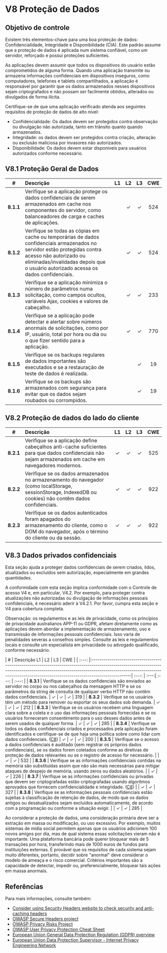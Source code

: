 # V8 Proteção de Dados

## Objetivo de controle

Existem três elementos-chave para uma boa proteção de dados: Confidencialidade, Integridade e Disponibilidade (CIA). Este padrão assume que a proteção de dados é aplicada num sistema confiável, como um servidor, reforçado e possui proteções suficientes.

As aplicações devem assumir que todos os dispositivos do usuário estão comprometidos de alguma forma. Quando uma aplicação transmite ou armazena informações confidenciais em dispositivos inseguros, como computadores, telefones e tablets compartilhados, a aplicação é responsável por garantir que os dados armazenados nesses dispositivos sejam criptografados e não possam ser facilmente obtidos, alterados ou divulgados de forma ilícita.

Certifique-se de que uma aplicação verificado atenda aos seguintes requisitos de proteção de dados de alto nível:

* Confidencialidade: Os dados devem ser protegidos contra observação ou divulgação não autorizada, tanto em trânsito quanto quando armazenados.
* Integridade: os dados devem ser protegidos contra criação, alteração ou exclusão maliciosa por invasores não autorizados.
* Disponibilidade: Os dados devem estar disponíveis para usuários autorizados conforme necessário.

## V8.1 Proteção Geral de Dados

| # | Descrição | L1 | L2 | L3 | CWE |
| :---: | :--- | :---: | :---:| :---: | :---: |
| **8.1.1** | Verifique se a aplicação protege os dados confidenciais de serem armazenados em cache nos componentes do servidor, como balanceadores de carga e caches de aplicações. | | ✓ | ✓ | 524 |
| **8.1.2** | Verifique se todas as cópias em cache ou temporárias de dados confidenciais armazenados no servidor estão protegidas contra acesso não autorizado ou eliminadas/invalidadas depois que o usuário autorizado acessa os dados confidenciais. | | ✓ | ✓ | 524 |
| **8.1.3** | Verifique se a aplicação minimiza o número de parâmetros numa solicitação, como campos ocultos, variáveis Ajax, cookies e valores de cabeçalho. | | ✓ | ✓ | 233 |
| **8.1.4** | Verifique se a aplicação pode detectar e alertar sobre números anormais de solicitações, como por IP, usuário, total por hora ou dia ou o que fizer sentido para a aplicação. | | ✓ | ✓ | 770 |
| **8.1.5** | Verifique se os backups regulares de dados importantes são executados e se a restauração de teste de dados é realizada. | | | ✓ | 19 |
| **8.1.6** | Verifique se os backups são armazenados com segurança para evitar que os dados sejam roubados ou corrompidos. | | | ✓ | 19 |

## V8.2 Proteção de dados do lado do cliente

| # | Descrição | L1 | L2 | L3 | CWE |
| :---: | :--- | :---: | :---:| :---: | :---: |
| **8.2.1** | Verifique se a aplicação define cabeçalhos anti-cache suficientes para que dados confidenciais não sejam armazenados em cache em navegadores modernos. | ✓ | ✓ | ✓ | 525 |
| **8.2.2** | Verifique se os dados armazenados no armazenamento do navegador (como localStorage, sessionStorage, IndexedDB ou cookies) não contêm dados confidenciais. | ✓ | ✓ | ✓ | 922 |
| **8.2.3** | Verifique se os dados autenticados foram apagados do armazenamento do cliente, como o DOM do navegador, após o término do cliente ou da sessão. | ✓ | ✓ | ✓ | 922 |

## V8.3 Dados privados confidenciais

Esta seção ajuda a proteger dados confidenciais de serem criados, lidos, atualizados ou excluídos sem autorização, especialmente em grandes quantidades.

A conformidade com esta seção implica conformidade com o Controle de acesso V4 e, em particular, V4.2. Por exemplo, para proteger contra atualizações não autorizadas ou divulgação de informações pessoais confidenciais, é necessário aderir à V4.2.1. Por favor, cumpra esta seção e V4 para cobertura completa.

Observação: os regulamentos e as leis de privacidade, como os princípios de privacidade australianos APP-11 ou GDPR, afetam diretamente como as aplicações devem abordar a implementação de armazenamento, uso e transmissão de informações pessoais confidenciais. Isso varia de penalidades severas a conselhos simples. Consulte as leis e regulamentos locais e consulte um especialista em privacidade ou advogado qualificado, conforme necessário.

| # | Descrição  L1 | L2 | L3 | CWE |
| :---: |:--------------------------------------------------------------------------------------------------------------------------------------------------------------------------------------------------------------------------------------------------------------| :---: | :---:| :---: | :---: |
| **8.3.1** | Verifique se os dados confidenciais são enviados ao servidor no corpo ou nos cabeçalhos da mensagem HTTP e se os parâmetros da string de consulta de qualquer verbo HTTP não contêm dados confidenciais. | ✓ | ✓ | ✓ | 319 |
| **8.3.2** | Verifique se os usuários têm um método para remover ou exportar os seus dados sob demanda. | ✓ | ✓ | ✓ | 212 |
| **8.3.3** | Verifique se os usuários recebem uma linguagem clara sobre a coleta e o uso das informações pessoais fornecidas e se os usuários forneceram consentimento para o uso desses dados antes de serem usados de qualquer forma. | ✓ | ✓ | ✓ | 285 |
| **8.3.4** | Verifique se todos os dados confidenciais criados e processados pela aplicação foram identificados e certifique-se de que haja uma política sobre como lidar com dados confidenciais. ([C8](https://owasp.org/www-project-proactive-controls/#div-numbering)) | ✓ | ✓ | ✓ | 200 |
| **8.3.5** | Verifique se o acesso a dados confidenciais é auditado (sem registrar os próprios dados confidenciais), se os dados forem coletados conforme as diretivas de proteção de dados relevantes ou se o registro de acesso for necessário. | | ✓ | ✓ | 532 |
| **8.3.6** | Verifique se as informações confidenciais contidas na memória são substituídas assim que não são mais necessárias para mitigar ataques de despejo de memória, usando zeros ou dados aleatórios. | | ✓ | ✓ | 226 |
| **8.3.7** | Verifique se as informações confidenciais ou privadas que devem ser criptografadas estão criptografadas usando algoritmos aprovados que fornecem confidencialidade e integridade. ([C8](https://owasp.org/www-project-proactive-controls/#div-numbering)) | | ✓ | ✓ | 327 |
| **8.3.8** | Verifique se as informações pessoais confidenciais estão sujeitas à classificação de retenção de dados, de modo que os dados antigos ou desatualizados sejam excluídos automaticamente, de acordo com a programação ou conforme a situação exigir. | | ✓ | ✓ | 285 |

Ao considerar a proteção de dados, uma consideração primária deve ser a extração em massa ou modificação, ou uso excessivo. Por exemplo, muitos sistemas de mídia social permitem apenas que os usuários adicionem 100 novos amigos por dia, mas de qual sistema essas solicitações vieram não é importante. Uma plataforma bancária pode querer bloquear mais de 5 transações por hora, transferindo mais de 1000 euros de fundos para instituições externas. É provável que os requisitos de cada sistema sejam muito diferentes, portanto, decidir sobre "anormal" deve considerar o modelo de ameaça e o risco comercial. Critérios importantes são a capacidade de detectar, impedir ou, preferencialmente, bloquear tais ações em massa anormais.

## Referências

Para mais informações, consulte também:

* [Consider using Security Headers website to check security and anti-caching headers](https://securityheaders.io)
* [OWASP Secure Headers project](https://owasp.org/www-project-secure-headers/)
* [OWASP Privacy Risks Project](https://owasp.org/www-project-top-10-privacy-risks/)
* [OWASP User Privacy Protection Cheat Sheet](https://cheatsheetseries.owasp.org/cheatsheets/User_Privacy_Protection_Cheat_Sheet.html)
* [European Union General Data Protection Regulation (GDPR) overview](https://edps.europa.eu/data-protection_en)
* [European Union Data Protection Supervisor - Internet Privacy Engineering Network](https://edps.europa.eu/data-protection/ipen-internet-privacy-engineering-network_en)

